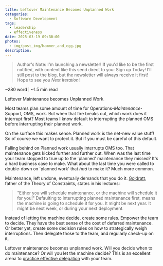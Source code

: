 ```yaml
---
title: Leftover Maintenance Becomes Unplanned Work
categories:
  - Software Development
tags:
  - leadership
  - effectiveness
date: 2025-03-19 09:30:00
photos: 
  - img/post_img/hammer_and_egg.jpg
description: 
---
```


> Author's Note: I'm launching a newsletter! If you'd like to be the first notified, with content like this send direct to you: Sign up Today! 
> I'll still post to the blog, but the newsletter will always receive it first! Hope to see you _Next Iteration_!

~280 word | ~1.5 min read

Leftover Maintenance becomes Unplanned Work. 

Most teams plan some amount of time for Operations-_Maintenance_-Support, OMS, work. But when that fire breaks out, which work does it interrupt first? Most teams I know default to interrupting the planned OMS before interrupting their planned work. 

On the surface this makes sense. Planned work is the net-new value stuff! So of course we want to protect it. But if you must be careful of this default. 

Falling behind on Planned work usually interrupts OMS too. That maintenance gets kicked further and further out. When was the last time your team stopped to true up to the 'planned' maintenance they missed? It's a hard business case to make. What about the last time you were called to double-down on 'planned work' that _had_ to make it? Much more common. 

Maintenance, left undone, eventually demands that you do it. [Goldratt](https://en.wikipedia.org/wiki/Eliyahu_M._Goldratt), father of the Theory of Constraints, states in his lectures:
> "Either you will schedule maintenance, or the machine will schedule it for you!" 
Defaulting to interrupting planned maintenance first, means the machine is going to schedule it for you. It might be next year. It might be next week, or during your next deployment.

Instead of letting the machine decide, create some rules. Empower the team to decide. They have the best sense of the cost of deferred maintenance. Or better yet, create some decision rules on how to strategically weigh interruptions. Then delegate those to the team, and regularly check-up on it. 

Leftover maintenance becomes unplanned work. 
Will you decide when to do maintenance?
Or will you let the machine decide?
This is an excellent arena to [practice effective delegation](/blog/on-effective-delegation/) with your team.
